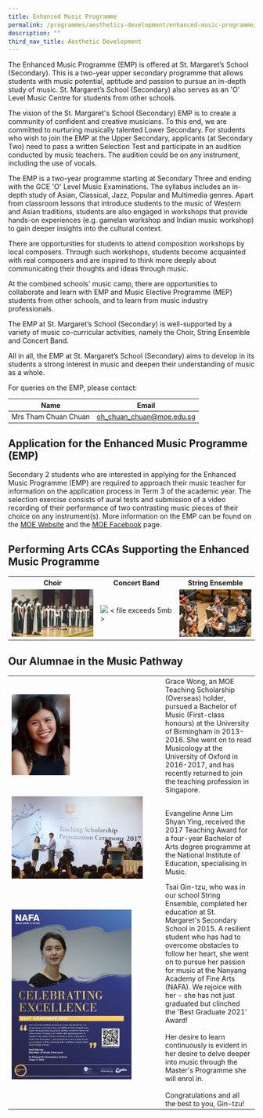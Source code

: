 ```yaml
---
title: Enhanced Music Programme
permalink: /programmes/aesthetics-development/enhanced-music-programme/
description: ""
third_nav_title: Aesthetic Development
---
```

The Enhanced Music Programme&nbsp;(EMP)&nbsp;is offered at&nbsp;St. Margaret’s School (Secondary).&nbsp;This is a two-year upper secondary programme that allows students with music potential, aptitude and passion to pursue an in-depth study of music. St. Margaret’s School (Secondary) also serves as an 'O' Level Music Centre for students from other schools.

The vision of the St. Margaret's School (Secondary) EMP is to create a community of confident and creative musicians. To this end, we are committed to nurturing musically talented Lower Secondary. For students who wish to join the EMP at the Upper Secondary, applicants (at Secondary Two) need to pass a written Selection Test and participate in an audition conducted by music teachers. The audition could be on any instrument, including the use of vocals.

The EMP is a two-year programme starting at Secondary Three and ending with the GCE 'O' Level Music&nbsp;Examinations. The syllabus includes an in-depth study of Asian, Classical, Jazz, Popular and Multimedia genres.&nbsp;Apart from classroom lessons that introduce students to the music of Western and Asian traditions, students are also engaged in workshops that provide hands-on experiences (e.g. gamelan workshop and Indian music workshop) to gain deeper insights into the cultural context.

There are opportunities for students to attend composition workshops by local composers. Through such workshops, students become acquainted with real composers and are inspired to think more deeply about communicating their thoughts and ideas through music.

At the combined schools' music camp, there are opportunities to collaborate and learn with EMP and Music Elective Programme (MEP) students from other schools,&nbsp;and to learn from music industry professionals.

The EMP at St. Margaret’s School (Secondary) is well-supported by a variety of music co-curricular activities, namely the Choir, String Ensemble and Concert Band.

All in all, the EMP at St. Margaret’s School (Secondary) aims to develop in its students a strong interest in music and deepen their understanding of music as a whole.

For queries on the EMP, please contact:

| Name | Email |
|---|---|
| Mrs Tham Chuan Chuan | [oh\_chuan\_chuan@moe.edu.sg](mailto:oh_chuan_chuan@moe.edu.sg) |


Application for the Enhanced Music Programme (EMP)
-------------------

Secondary 2 students who are interested in applying for the Enhanced Music Programme (EMP) are required to approach their music teacher for information on the application process in Term 3 of the academic year. The selection exercise consists of aural tests and submission of a video recording of their performance of&nbsp;two contrasting&nbsp;music pieces of their choice on any instrument(s). More information on the EMP can be found on the [MOE Website](https://www.moe.gov.sg/education-in-sg/our-programmes/emp-sec) and the [MOE Facebook](https://www.facebook.com/6788957003/posts/10160206090752004/?vh=e) page.  

Performing Arts CCAs Supporting the Enhanced Music Programme
---------------

<table>
	<tbody><tr>
		<th> Choir </th>
		<th> Concert Band </th>
		<th> String Ensemble </th>
	</tr>
	<tr>
		<td width="36%"><img src="/images/Choir.jpg"></td>
		<td width="32%"><img src="https://stmargaretssec.moe.edu.sg/qql/slot/u168/Programmes/Aesthetics%20Development/Band.jpg"> &lt; file exceeds 5mb &gt;</td>
		<td width="32%"><img src="/images/Strings.jpg"></td>
	</tr>
	<tr></tr>
</tbody></table>


Our Alumnae in the Music Pathway
--------------------------------

<table>
  <tbody><tr>
    <td><img src="/images/Grace.jpg" alt="Grace.jpg" style="width:119px; height:165px"></td>
    <td>Grace Wong, an MOE Teaching Scholarship (Overseas) holder, pursued a Bachelor of Music (First-class honours) at the University of Birmingham in 2013-2016. She went on to read Musicology at the University of Oxford in 2016-2017, and has recently returned to join the teaching profession in Singapore.</td>
  </tr>
  <tr>
    <td><img src="/images/Evengalinev1.jpg" alt="Evengalinev1.jpg" style="width:268px; height:168px"></td>
    <td><br>Evangeline Anne Lim Shyan Ying, received the 2017 Teaching Award for a four-year Bachelor of Arts degree programme at the National Institute of Education, specialising in Music.<br></td>
  </tr>
  <tr>
    <td width="300px"> <img src="/images/Tsai%20Gin-tzu%20-%20St%20Margarets%20Secondary%20School.jpg" alt="Tsai Gin-tzu - St Margarets Secondary School.jpg" style="width:245px; height:346px"></td>
    <td>Tsai Gin-tzu, who was in our school String Ensemble, completed her education at St. Margaret's Secondary School in 2015. A resilient student who has had to overcome obstacles to follow her heart, she went on to pursue her passion for music at the Nanyang Academy of Fine Arts (NAFA). We rejoice with her - she has not just graduated but clinched the 'Best Graduate 2021' Award!<br><br>Her desire to learn continuously is evident in her desire to delve deeper into music through the Master's Programme she will enrol in. <br><br>Congratulations and all the best to you, Gin-tzu!</td>
  </tr>
	<tr></tr>
</tbody></table>